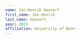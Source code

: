 ```yaml
---
name: Jan-Henrik Haunert
first_name: Jan-Henrik
last_name: Haunert
year: 2023
affiliation: University of Bonn
---
```



